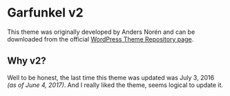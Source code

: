# Garfunkel v2

This theme was originally developed by Anders Norén and can be downloaded from the official
[WordPress Theme Repository page](https://wordpress.org/themes/garfunkel/).

## Why v2?
Well to be honest, the last time this theme was updated was July 3, 2016 _(as of June 4, 2017)_.
And I really liked the theme, seems logical to update it.